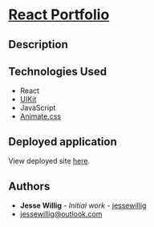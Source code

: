 # [React Portfolio]()

## Description

<!-- pictures of portfolio -->

## Technologies Used
* React
* [UIKit](https://getuikit.com/)
* JavaScript
* [Animate.css](https://animate.style/)

## Deployed application
View deployed site [here](). <br>

<!-- add git of deployed portfolio walk through -->

## Authors

* **Jesse Willig** - *Initial work* - [jessewillig](https://github.com/jessewillig)
* [jessewillig@outlook.com](mailto:jessewillig@outlook.com)